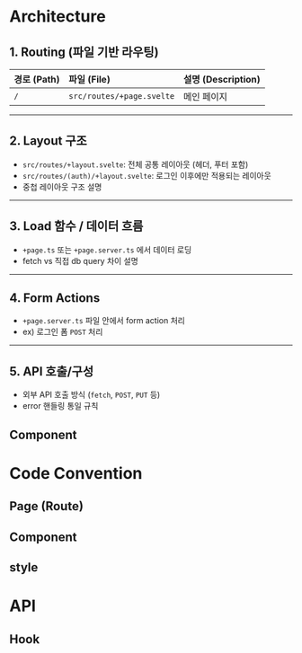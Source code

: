 # Architecture

## 1. Routing (파일 기반 라우팅)

| 경로 (Path) | 파일 (File)               | 설명 (Description) |
| :---------- | :------------------------ | :----------------- |
| `/`         | `src/routes/+page.svelte` | 메인 페이지        |

---

## 2. Layout 구조

- `src/routes/+layout.svelte`: 전체 공통 레이아웃 (헤더, 푸터 포함)
- `src/routes/(auth)/+layout.svelte`: 로그인 이후에만 적용되는 레이아웃
- 중첩 레이아웃 구조 설명

---

## 3. Load 함수 / 데이터 흐름

- `+page.ts` 또는 `+page.server.ts` 에서 데이터 로딩
- fetch vs 직접 db query 차이 설명

---

## 4. Form Actions

- `+page.server.ts` 파일 안에서 form action 처리
- ex) 로그인 폼 `POST` 처리

---

## 5. API 호출/구성

- 외부 API 호출 방식 (`fetch`, `POST`, `PUT` 등)
- error 핸들링 통일 규칙

## Component

# Code Convention

## Page (Route)

## Component

## style

# API

## Hook
